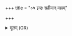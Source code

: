 +++
title = "०५ इन्द्रः सहीयान् मह्यम्"

+++
<details><summary>मूलम् (GR)</summary>

इन्द्रः सहीयान् मह्यं जायाम् इमाम् अदात् ॥
</details>